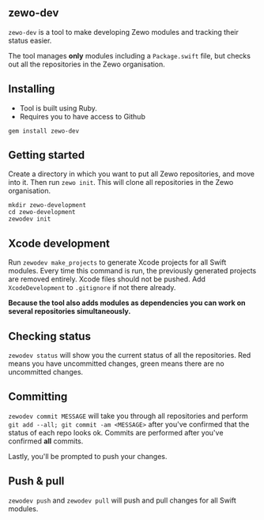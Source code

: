 zewo-dev
--------

`zewo-dev` is a tool to make developing Zewo modules and tracking their status easier.

The tool manages **only** modules including a `Package.swift` file, but checks out all the repositories in the Zewo organisation.

## Installing
* Tool is built using Ruby.
* Requires you to have access to Github

`gem install zewo-dev`

## Getting started
Create a directory in which you want to put all Zewo repositories, and move into it. Then run `zewo init`. This will clone all repositories in the Zewo organisation.

```
mkdir zewo-development
cd zewo-development
zewodev init
```

## Xcode development
Run `zewodev make_projects` to generate Xcode projects for all Swift modules. Every time this command is run, the previously generated projects are removed entirely. Xcode files should not be pushed. Add `XcodeDevelopment` to `.gitignore` if not there already.

**Because the tool also adds modules as dependencies you can work on several repositories simultaneously.**

## Checking status
`zewodev status` will show you the current status of all the repositories. Red means you have uncommitted changes, green means there are no uncommitted changes.


## Committing	
`zewodev commit MESSAGE` will take you through all repositories and perform `git add --all; git commit -am <MESSAGE>` after you've confirmed that the status of each repo looks ok. Commits are performed after you've confirmed **all** commits.

Lastly, you'll be prompted to push your changes.

## Push & pull
`zewodev push` and `zewodev pull` will push and pull changes for all Swift modules.